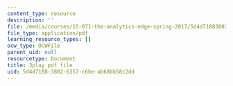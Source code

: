 ```yaml
---
content_type: resource
description: ''
file: /media/courses/15-071-the-analytics-edge-spring-2017/5d4d718838026357c6beab68bb58c2dd_lm_qReHVm0A.pdf
file_type: application/pdf
learning_resource_types: []
ocw_type: OCWFile
parent_uid: null
resourcetype: Document
title: 3play pdf file
uid: 5d4d7188-3802-6357-c6be-ab68bb58c2dd
---
```

